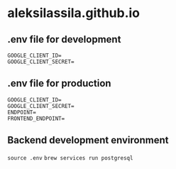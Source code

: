 # aleksilassila.github.io

## .env file for development

```
GOOGLE_CLIENT_ID=
GOOGLE_CLIENT_SECRET=
```

## .env file for production

```
GOOGLE_CLIENT_ID=
GOOGLE_CLIENT_SECRET=
ENDPOINT=
FRONTEND_ENDPOINT=
```

## Backend development environment

`source .env`
`brew services run postgresql`
